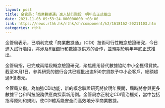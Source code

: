 ```yaml
---
layout: post
title: 金管局：「商業數據通」進入試行階段　明年底正式推出
date: 2021-11-03 09:53:24.000000000 +08:00
link: https://news.rthk.hk/rthk/ch/component/k2/1618162-20211103.htm
categories: rthk
---
```


金管局表示，已順利完成「商業數據通」（CDI）技術可行性概念驗證研究，今日進入試行階段，將涉及8組銀行和數據提供方的合作，並預期於明年年底正式推出。

金管局指，已完成兩階段概念驗證研究，聚焦應用替代數據協助中小企獲得貸款。截至本月1日，參與研究的銀行合共已經批出逾550宗貸款予中小企客戶，總額超過9億港元。

金管局又指，為加強CDI功能，新的概念驗證研究將於明年展開，屆時將會與更多數據平台和科技服務供應商探索新用例。金管局亦正制定CDI管治框架，當中包括指導原則和規則，使CDI體系能安全而高效地分享商業數據。
